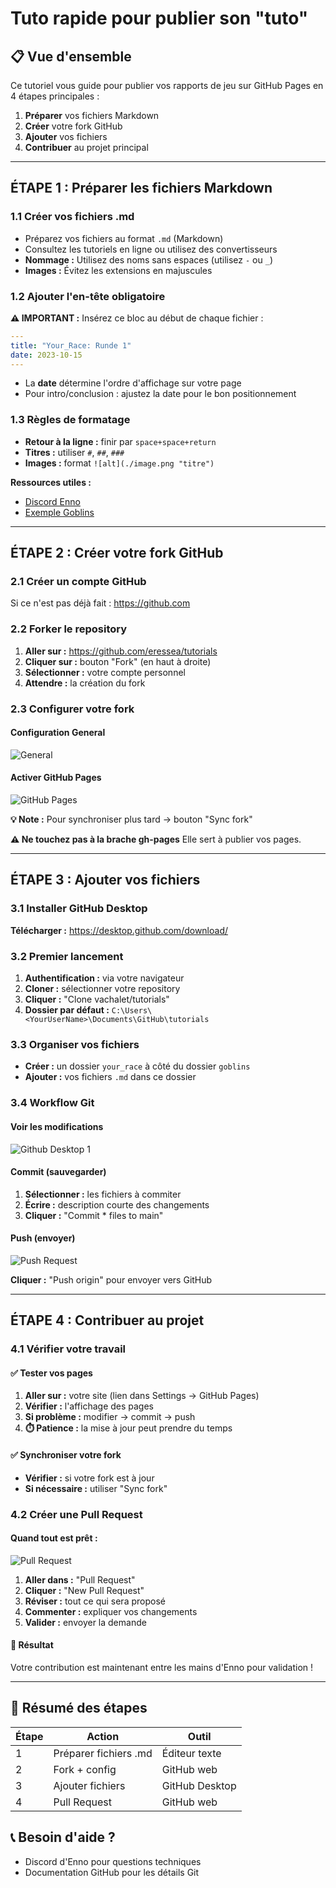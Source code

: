 # Tuto rapide pour publier son "tuto"

## 📋 Vue d'ensemble

Ce tutoriel vous guide pour publier vos rapports de jeu sur GitHub Pages en 4 étapes principales :

1. **Préparer** vos fichiers Markdown
2. **Créer** votre fork GitHub  
3. **Ajouter** vos fichiers
4. **Contribuer** au projet principal

---

## ÉTAPE 1 : Préparer les fichiers Markdown

### 1.1 Créer vos fichiers .md

- Préparez vos fichiers au format `.md` (Markdown)
- Consultez les tutoriels en ligne ou utilisez des convertisseurs
- **Nommage :** Utilisez des noms sans espaces (utilisez `-` ou `_`)
- **Images :** Évitez les extensions en majuscules

### 1.2 Ajouter l'en-tête obligatoire

**⚠️ IMPORTANT :** Insérez ce bloc au début de chaque fichier :

```yaml
---
title: "Your_Race: Runde 1"
date: 2023-10-15
---
```

- La **date** détermine l'ordre d'affichage sur votre page
- Pour intro/conclusion : ajustez la date pour le bon positionnement

### 1.3 Règles de formatage

- **Retour à la ligne :** finir par `space+space+return`
- **Titres :** utiliser `#`, `##`, `###`
- **Images :** format `![alt](./image.png "titre")`

**Ressources utiles :**
- [Discord Enno](https://discord.com/channels/509396702663278592/1193551778952781846/1404064429024346177)
- [Exemple Goblins](https://eressea.github.io/tutorials/goblins/)

---

## ÉTAPE 2 : Créer votre fork GitHub

### 2.1 Créer un compte GitHub
Si ce n'est pas déjà fait : https://github.com

### 2.2 Forker le repository

1. **Aller sur :** https://github.com/eressea/tutorials
2. **Cliquer sur :** bouton "Fork" (en haut à droite)
3. **Sélectionner :** votre compte personnel
4. **Attendre :** la création du fork

### 2.3 Configurer votre fork

#### Configuration General
![General](./tuto1.png "General")

#### Activer GitHub Pages
![GitHub Pages](./tuto2.png "GitHub Pages")

**💡 Note :** Pour synchroniser plus tard → bouton "Sync fork"

**⚠️ Ne touchez pas à la brache gh-pages** Elle sert à publier vos pages.


---

## ÉTAPE 3 : Ajouter vos fichiers

### 3.1 Installer GitHub Desktop

**Télécharger :** https://desktop.github.com/download/

### 3.2 Premier lancement

1. **Authentification :** via votre navigateur
2. **Cloner :** sélectionner votre repository
3. **Cliquer :** "Clone vachalet/tutorials"
4. **Dossier par défaut :** `C:\Users\<YourUserName>\Documents\GitHub\tutorials`

### 3.3 Organiser vos fichiers

- **Créer :** un dossier `your_race` à côté du dossier `goblins`
- **Ajouter :** vos fichiers `.md` dans ce dossier

### 3.4 Workflow Git

#### Voir les modifications
![Github Desktop 1](./tuto3.png "Github Desktop 1")

#### Commit (sauvegarder)
1. **Sélectionner :** les fichiers à commiter
2. **Écrire :** description courte des changements
3. **Cliquer :** "Commit * files to main"

#### Push (envoyer)
![Push Request](./tuto4.png "Push Request")

**Cliquer :** "Push origin" pour envoyer vers GitHub

---

## ÉTAPE 4 : Contribuer au projet

### 4.1 Vérifier votre travail

#### ✅ Tester vos pages
1. **Aller sur :** votre site (lien dans Settings → GitHub Pages)
2. **Vérifier :** l'affichage des pages
3. **Si problème :** modifier → commit → push
4. **⏱️ Patience :** la mise à jour peut prendre du temps

#### ✅ Synchroniser votre fork
- **Vérifier :** si votre fork est à jour
- **Si nécessaire :** utiliser "Sync fork"

### 4.2 Créer une Pull Request

#### Quand tout est prêt :
![Pull Request](./tuto5.png "Pull Request")

1. **Aller dans :** "Pull Request"
2. **Cliquer :** "New Pull Request"
3. **Réviser :** tout ce qui sera proposé
4. **Commenter :** expliquer vos changements
5. **Valider :** envoyer la demande

#### 🎉 Résultat
Votre contribution est maintenant entre les mains d'Enno pour validation !

---

## 🚀 Résumé des étapes

| Étape | Action | Outil |
|-------|--------|-------|
| 1 | Préparer fichiers .md | Éditeur texte |
| 2 | Fork + config | GitHub web |
| 3 | Ajouter fichiers | GitHub Desktop |
| 4 | Pull Request | GitHub web |

## 📞 Besoin d'aide ?

- Discord d'Enno pour questions techniques
- Documentation GitHub pour les détails Git

